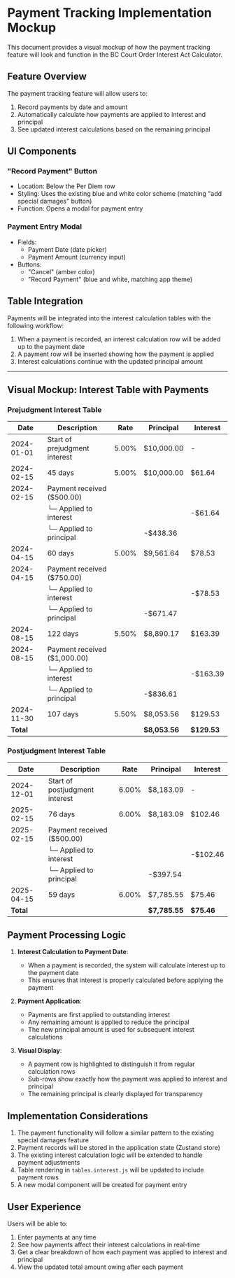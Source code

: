 # Payment Tracking Implementation Mockup

This document provides a visual mockup of how the payment tracking feature will look and function in the BC Court Order Interest Act Calculator.

## Feature Overview

The payment tracking feature will allow users to:
1. Record payments by date and amount
2. Automatically calculate how payments are applied to interest and principal
3. See updated interest calculations based on the remaining principal

## UI Components

### "Record Payment" Button
- Location: Below the Per Diem row
- Styling: Uses the existing blue and white color scheme (matching "add special damages" button)
- Function: Opens a modal for payment entry

### Payment Entry Modal
- Fields:
  - Payment Date (date picker)
  - Payment Amount (currency input)
- Buttons:
  - "Cancel" (amber color)
  - "Record Payment" (blue and white, matching app theme)

## Table Integration

Payments will be integrated into the interest calculation tables with the following workflow:

1. When a payment is recorded, an interest calculation row will be added up to the payment date
2. A payment row will be inserted showing how the payment is applied
3. Interest calculations continue with the updated principal amount

---

## Visual Mockup: Interest Table with Payments

### Prejudgment Interest Table

| Date       | Description                    | Rate  | Principal        | Interest       |
|------------|--------------------------------|-------|------------------|----------------|
| 2024-01-01 | Start of prejudgment interest  | 5.00% | $10,000.00       | -              |
| 2024-02-15 | 45 days                        | 5.00% | $10,000.00       | $61.64         |
| 2024-02-15 | Payment received ($500.00)     |       |                  |                |
|            | └─ Applied to interest         |       |                  | -$61.64        |
|            | └─ Applied to principal        |       | -$438.36         |                |
| 2024-04-15 | 60 days                        | 5.00% | $9,561.64        | $78.53         |
| 2024-04-15 | Payment received ($750.00)     |       |                  |                |
|            | └─ Applied to interest         |       |                  | -$78.53        |
|            | └─ Applied to principal        |       | -$671.47         |                |
| 2024-08-15 | 122 days                       | 5.50% | $8,890.17        | $163.39        |
| 2024-08-15 | Payment received ($1,000.00)   |       |                  |                |
|            | └─ Applied to interest         |       |                  | -$163.39       |
|            | └─ Applied to principal        |       | -$836.61         |                |
| 2024-11-30 | 107 days                       | 5.50% | $8,053.56        | $129.53        |
| **Total**  |                                |       | **$8,053.56**    | **$129.53**    |

### Postjudgment Interest Table

| Date       | Description                    | Rate  | Principal        | Interest       |
|------------|--------------------------------|-------|------------------|----------------|
| 2024-12-01 | Start of postjudgment interest | 6.00% | $8,183.09        | -              |
| 2025-02-15 | 76 days                        | 6.00% | $8,183.09        | $102.46        |
| 2025-02-15 | Payment received ($500.00)     |       |                  |                |
|            | └─ Applied to interest         |       |                  | -$102.46       |
|            | └─ Applied to principal        |       | -$397.54         |                |
| 2025-04-15 | 59 days                        | 6.00% | $7,785.55        | $75.46         |
| **Total**  |                                |       | **$7,785.55**    | **$75.46**     |

## Payment Processing Logic

1. **Interest Calculation to Payment Date**:
   - When a payment is recorded, the system will calculate interest up to the payment date
   - This ensures that interest is properly calculated before applying the payment

2. **Payment Application**:
   - Payments are first applied to outstanding interest
   - Any remaining amount is applied to reduce the principal
   - The new principal amount is used for subsequent interest calculations

3. **Visual Display**:
   - A payment row is highlighted to distinguish it from regular calculation rows
   - Sub-rows show exactly how the payment was applied to interest and principal
   - The remaining principal is clearly displayed for transparency

## Implementation Considerations

1. The payment functionality will follow a similar pattern to the existing special damages feature
2. Payment records will be stored in the application state (Zustand store)
3. The existing interest calculation logic will be extended to handle payment adjustments
4. Table rendering in `tables.interest.js` will be updated to include payment rows
5. A new modal component will be created for payment entry

## User Experience

Users will be able to:
1. Enter payments at any time
2. See how payments affect their interest calculations in real-time
3. Get a clear breakdown of how each payment was applied to interest and principal
4. View the updated total amount owing after each payment
